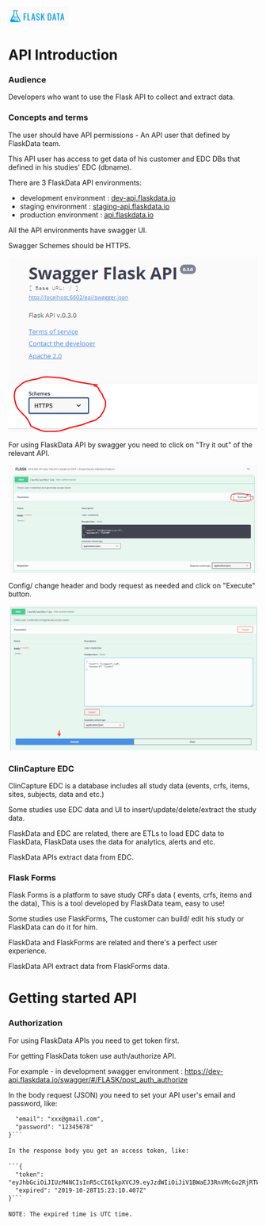<a href="https://www.flaskdata.io">![Screenshot](img/flaskdata_logo.PNG)</a>
# API Introduction

### Audience
Developers who want to use the Flask API to collect and extract data.

### Concepts and terms
The user should have API permissions - An API user that defined by FlaskData team.

This API user has access to get data of his customer and EDC DBs that defined in his studies' EDC (dbname).

There are 3 FlaskData API environments:

* development environment : <a href="https://dev-api.flaskdata.io">dev-api.flaskdata.io</a>
* staging environment : <a href="https://staging-api.flaskdata.io">staging-api.flaskdata.io</a>
* production environment : <a href="https://api.flaskdata.io">api.flaskdata.io</a>

All the API environments have swagger UI.

Swagger Schemes should be HTTPS.

![Screenshot](img/api/swagger_schemes.PNG)

For using FlaskData API by swagger you need to click on "Try it out" of the relevant API.

![Screenshot](img/api/try_it_out.PNG)

Config/ change header and body request as needed and click on "Execute" button.

![Screenshot](img/api/execute_api.PNG)

### ClinCapture EDC
ClinCapture EDC is a database includes all study data (events, crfs, items, sites, subjects, data and etc.)

Some studies use EDC data and UI to insert/update/delete/extract the study data.

FlaskData and EDC are related, there are ETLs to load EDC data to FlaskData, FlaskData uses the data for analytics, alerts and etc.

FlaskData APIs extract data from EDC.

### Flask Forms
Flask Forms is a platform to save study CRFs data ( events, crfs, items and the data), This is a tool developed by FlaskData team, easy to use!

Some studies use FlaskForms, The customer can build/ edit his study or FlaskData can do it for him.

FlaskData and FlaskForms are related and there's a perfect user experience.

FlaskData API extract data from FlaskForms data.

# Getting started API

### Authorization
For using FlaskData APIs you need to get token first.

For getting FlaskData token use auth/authorize API.

For example - in development swagger environment : <a href="https://dev-api.flaskdata.io/swagger/#/FLASK/post_auth_authorize">https://dev-api.flaskdata.io/swagger/#/FLASK/post_auth_authorize</a>

In the body request (JSON) you need to set your API user's email and password, like:

```{
  "email": "xxx@gmail.com",
  "password": "12345678"
}```

In the response body you get an access token, like:

```{
  "token": "eyJhbGciOiJIUzM4NCIsInR5cCI6IkpXVCJ9.eyJzdWIiOiJiV1BWaEJ3RnVMcGo2RjRTWVlkaENWSDBwZHR0SjlIZSIsImV4cCI6MTU3MjI3NjE5MDQwNywiaWF0IjoxNTcyMjY1MzkwfQ.f9CktAJxJ61D4act9ofB7wzfxOByREn22szMd6VqEW79E0L0AId_xXv4Vs4rdy8k",
  "expired": "2019-10-28T15:23:10.407Z"
}```

NOTE: The expired time is UTC time.
